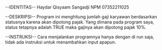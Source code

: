 --IDENTITAS--
Haydar Qisyaam Sangadji
NPM 07352211025

--DESKRIPSI--
Program ini menghitung jumlah gaji karyawan berdasarkan statusnya karena akan dipotong pajak.
Yang dimana pada program saya, status tetapnya adalah TRUE maka gajinya akan dipotong pajak 10%.

--INSTRUKSI--
Cara menjalankan programnya hanya dengan di run saja, tidak ada instruksi untuk menambahkan input apapun.
